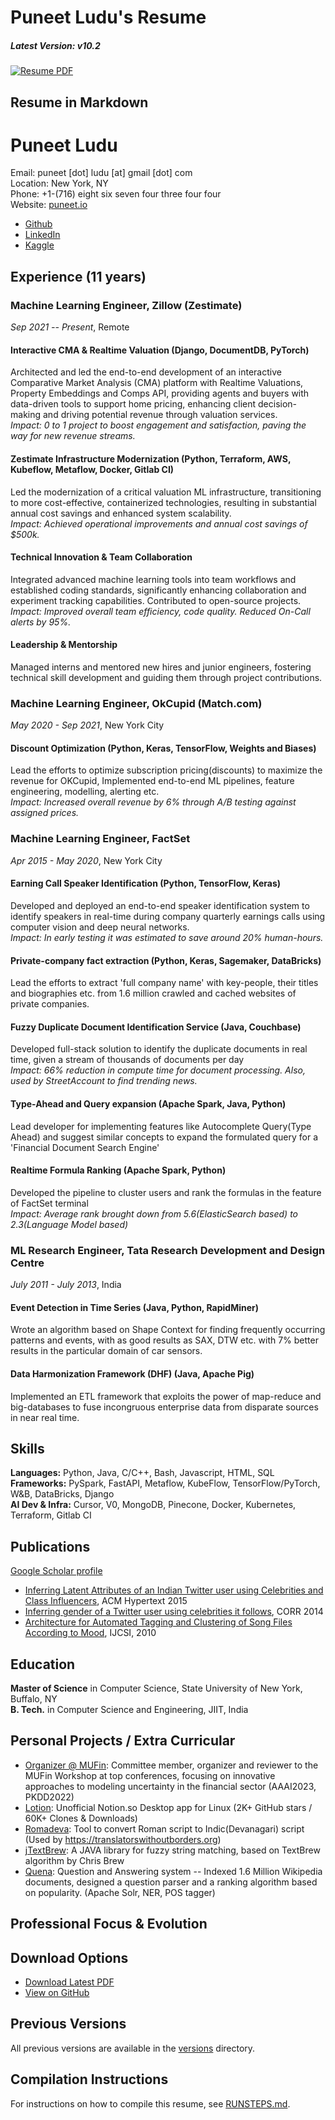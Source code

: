 # Puneet Ludu's Resume

##### Latest Version: v10.2 
[![Resume PDF](https://img.shields.io/badge/Resume-PDF-blue.svg)](puneet_ludu_resume_latest.pdf)

## Resume in Markdown

# Puneet Ludu
Email: puneet [dot] ludu [at] gmail [dot] com\
Location: New York, NY\
Phone: +1-(716) eight six seven four three four four\
Website: [puneet.io](https://puneet.io)

- [Github](https://github.com/puneetsl)
- [LinkedIn](https://www.linkedin.com/in/puneetsl)
- [Kaggle](https://www.kaggle.com/puneetsl)

## Experience (11 years)

### Machine Learning Engineer, Zillow (Zestimate)
*Sep 2021 -- Present*, Remote

#### Interactive CMA & Realtime Valuation (Django, DocumentDB, PyTorch)
Architected and led the end-to-end development of an interactive Comparative Market Analysis (CMA) platform with Realtime Valuations, Property Embeddings and Comps API, providing agents and buyers with data-driven tools to support home pricing, enhancing client decision-making and driving potential revenue through valuation services.\
*Impact: 0 to 1 project to boost engagement and satisfaction, paving the way for new revenue streams.*

#### Zestimate Infrastructure Modernization (Python, Terraform, AWS, Kubeflow, Metaflow, Docker, Gitlab CI)
Led the modernization of a critical valuation ML infrastructure, transitioning to more cost-effective, containerized technologies, resulting in substantial annual cost savings and enhanced system scalability.\
*Impact: Achieved operational improvements and annual cost savings of $500k.*

#### Technical Innovation & Team Collaboration
Integrated advanced machine learning tools into team workflows and established coding standards, significantly enhancing collaboration and experiment tracking capabilities. Contributed to open-source projects.\
*Impact: Improved overall team efficiency, code quality. Reduced On-Call alerts by 95%.*

#### Leadership & Mentorship
Managed interns and mentored new hires and junior engineers, fostering technical skill development and guiding them through project contributions.

### Machine Learning Engineer, OkCupid (Match.com)
*May 2020 - Sep 2021*, New York City

#### Discount Optimization (Python, Keras, TensorFlow, Weights and Biases)
Lead the efforts to optimize subscription pricing(discounts) to maximize the revenue for OKCupid, Implemented end-to-end ML pipelines, feature engineering, modelling, alerting etc.\
*Impact: Increased overall revenue by 6% through A/B testing against assigned prices.*

### Machine Learning Engineer, FactSet
*Apr 2015 - May 2020*, New York City

#### Earning Call Speaker Identification (Python, TensorFlow, Keras)
Developed and deployed an end-to-end speaker identification system to identify speakers in real-time during company quarterly earnings calls using computer vision and deep neural networks.\
*Impact: In early testing it was estimated to save around 20% human-hours.*

#### Private-company fact extraction (Python, Keras, Sagemaker, DataBricks)
Lead the efforts to extract 'full company name' with key-people, their titles and biographies etc. from 1.6 million crawled and cached websites of private companies.

#### Fuzzy Duplicate Document Identification Service (Java, Couchbase)
Developed full-stack solution to identify the duplicate documents in real time, given a stream of thousands of documents per day\
*Impact: 66% reduction in compute time for document processing. Also, used by StreetAccount to find trending news.*

#### Type-Ahead and Query expansion (Apache Spark, Java, Python)
Lead developer for implementing features like Autocomplete Query(Type Ahead) and suggest similar concepts to expand the formulated query for a 'Financial Document Search Engine'

#### Realtime Formula Ranking (Apache Spark, Python)
Developed the pipeline to cluster users and rank the formulas in the feature of FactSet terminal\
*Impact: Average rank brought down from 5.6(ElasticSearch based) to 2.3(Language Model based)*

### ML Research Engineer, Tata Research Development and Design Centre
*July 2011 - July 2013*, India

#### Event Detection in Time Series (Java, Python, RapidMiner)
Wrote an algorithm based on Shape Context for finding frequently occurring patterns and events, with as good results as SAX, DTW etc. with 7% better results in the particular domain of car sensors.

#### Data Harmonization Framework (DHF) (Java, Apache Pig)
Implemented an ETL framework that exploits the power of map-reduce and big-databases to fuse incongruous enterprise data from disparate sources in near real time.

## Skills
**Languages:** Python, Java, C/C++, Bash, Javascript, HTML, SQL\
**Frameworks:** PySpark, FastAPI, Metaflow, KubeFlow, TensorFlow/PyTorch, W&B, DataBricks, Django\
**AI Dev & Infra:** Cursor, V0, MongoDB, Pinecone, Docker, Kubernetes, Terraform, Gitlab CI

## Publications
[Google Scholar profile](https://scholar.google.com/citations?user=NrYKcaMAAAAJ&hl=en)

- [Inferring Latent Attributes of an Indian Twitter user using Celebrities and Class Influencers](http://dl.acm.org/citation.cfm?id=2806657), ACM Hypertext 2015
- [Inferring gender of a Twitter user using celebrities it follows](http://arxiv.org/abs/1405.6667), CORR 2014
- [Architecture for Automated Tagging and Clustering of Song Files According to Mood](http://arxiv.org/abs/1206.2484), IJCSI, 2010

## Education
**Master of Science** in Computer Science, State University of New York, Buffalo, NY\
**B. Tech.** in Computer Science and Engineering, JIIT, India

## Personal Projects / Extra Curricular
- [Organizer @ MUFin](https://sites.google.com/view/w-mufin/organizers): Committee member, organizer and reviewer to the MUFin Workshop at top conferences, focusing on innovative approaches to modeling uncertainty in the financial sector (AAAI2023, PKDD2022)
- [Lotion](https://github.com/puneetsl/lotion): Unofficial Notion.so Desktop app for Linux (2K+ GitHub stars / 60K+ Clones & Downloads)
- [Romadeva](https://github.com/puneetsl/Romadeva): Tool to convert Roman script to Indic(Devanagari) script (Used by https://translatorswithoutborders.org)
- [jTextBrew](https://github.com/puneetsl/jtextbrew): A JAVA library for fuzzy string matching, based on TextBrew algorithm by Chris Brew
- [Quena](https://www.facebook.com/photo): Question and Answering system -- Indexed 1.6 Million Wikipedia documents, designed a question parser and a ranking algorithm based on popularity. (Apache Solr, NER, POS tagger)

## Professional Focus & Evolution

## Download Options

- [Download Latest PDF](puneet_ludu_resume_latest.pdf)
- [View on GitHub](https://github.com/puneetsl/resume/blob/main/puneet_ludu_resume_latest.pdf)

## Previous Versions

All previous versions are available in the [versions](versions/) directory.

## Compilation Instructions

For instructions on how to compile this resume, see [RUNSTEPS.md](RUNSTEPS.md).
